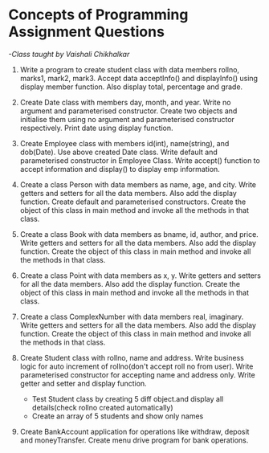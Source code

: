 # **Concepts of Programming Assignment Questions**

*-Class taught by Vaishali Chikhalkar*



1. Write a program to create student class with data members rollno, marks1, mark2, mark3. Accept data acceptInfo() and displayInfo() using display member function. Also display total, percentage and grade.

2. Create Date class with members day, month, and year. Write no argument and parameterised constructor. Create two objects and initialise them using no argument and parameterised constructor respectively. Print date using display function.

3. Create Employee class with members id(int), name(string), and dob(Date). Use above created Date class. Write default and parameterised constructor in Employee Class. Write accept() function to accept information and display() to display emp information.

4. Create a class Person with data members as name, age, and city. Write getters and setters for all the data members. Also add the display function. Create default and parameterised constructors. Create the object of this class in main method and invoke all the methods in that class.

5. Create a class Book with data members as bname, id, author, and price. Write getters and setters for all the data members. Also add the display function. Create the object of this class in main method and invoke all the methods in that class.

6. Create a class Point with data members as x, y.  Write getters and setters for all the data members. Also add the display function. Create the object of this class in main method and invoke all the methods in that class.

7. Create a class ComplexNumber with data members real, imaginary.  Write getters and setters for all the data members. Also add the display function. Create the object of this class in main method and invoke all the methods in that class.

8. Create Student class with rollno, name and address. Write business logic for auto increment of rollno(don't accept roll no from user). Write parameterised constructor for accepting name and address only. Write getter and setter and display function.
   - Test Student class by creating  5 diff object.and display all details(check rollno created automatically)
   - Create an array of 5 students and show only names

9. Create BankAccount application for operations like withdraw, deposit and moneyTransfer. Create menu drive program for bank operations.
